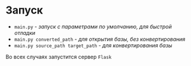# Запуск
* `main.py` - *запуск с параметрами по умолчанию, для быстрой отладки*
* `main.py converted_path` - *для открытия базы, без конвертирования*
* `main.py source_path target_path` - *для конвертирования базы*

Во всех случаях запустится сервер `Flask`